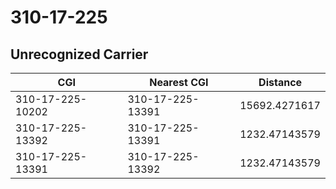 # 310-17-225
## Unrecognized Carrier


| CGI | Nearest CGI | Distance |
|-----|-------------|----------|
| 310-17-225-10202 | 310-17-225-13391 | 15692.4271617 |
| 310-17-225-13392 | 310-17-225-13391 | 1232.47143579 |
| 310-17-225-13391 | 310-17-225-13392 | 1232.47143579 |
